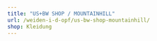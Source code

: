 ```yaml
---
title: "US+BW SHOP / MOUNTAINHILL"
url: /weiden-i-d-opf/us-bw-shop-mountainhill/
shop: Kleidung
---
```

